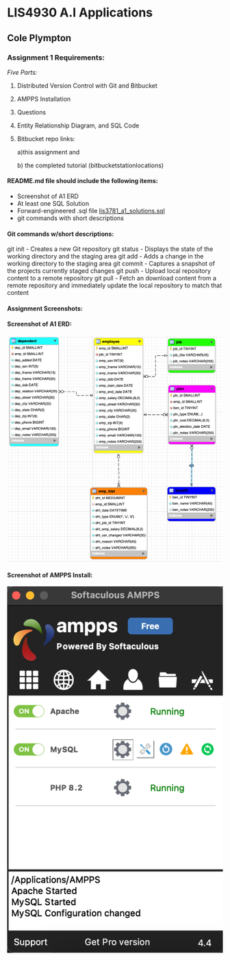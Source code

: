 # LIS4930 A.I Applications

## Cole Plympton

### Assignment 1 Requirements:

*Five Parts:*

1. Distributed Version Control with Git and Bitbucket
2. AMPPS Installation
3. Questions 
4. Entity Relationship Diagram, and SQL Code 
5. Bitbucket repo links:

    a)this assignment and

    b) the completed tutorial (bitbucketstationlocations)

#### README.md file should include the following items:

* Screenshot of A1 ERD
* At least one SQL Solution 
* Forward-engineered .sql file [lis3781_a1_solutions.sql](lis3781_a1_solutions.sql "lis3781_a1_solutions.sql")
* git commands with short descriptions

#### Git commands w/short descriptions:

git init - Creates a new Git repository
git status - Displays the state of the working directory and the staging area
git add - Adds a change in the working directory to the staging area
git commit - Captures a snapshot of the projects currently staged changes
git push - Upload local repository content to a remote repository
git pull - Fetch an download content from a remote repository and immediately update the local repository to match that content


#### Assignment Screenshots:

#### Screenshot of A1 ERD:

![A1 ERD Screenshot](ss/a1_erd.png)


#### Screenshot of AMPPS Install:
![AMPPS Install](ss/a1_ampps.png)






